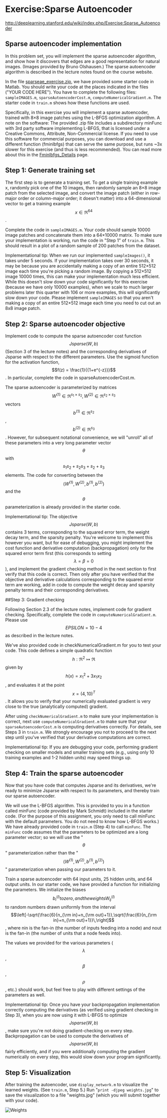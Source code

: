 # Exercise:Sparse Autoencoder

http://deeplearning.stanford.edu/wiki/index.php/Exercise:Sparse_Autoencoder

## Sparse autoencoder implementation

In this problem set, you will implement the sparse autoencoder algorithm, and show how it discovers that edges are a good representation for natural images. (Images provided by Bruno Olshausen.) The sparse autoencoder algorithm is described in the lecture notes found on the course website.

In the file [sparseae_exercise.zip](http://ufldl.stanford.edu/wiki/resources/sparseae_exercise.zip), we have provided some starter code in Matlab. You should write your code at the places indicated in the files ("YOUR CODE HERE"). You have to complete the following files: `sampleIMAGES.m`, `sparseAutoencoderCost.m`, `computeNumericalGradient.m`. The starter code in `train.m` shows how these functions are used.

Specifically, in this exercise you will implement a sparse autoencoder, trained with 8×8 image patches using the L-BFGS optimization algorithm.
A note on the software: The provided .zip file includes a subdirectory minFunc with 3rd party software implementing L-BFGS, that is licensed under a Creative Commons, Attribute, Non-Commercial license. If you need to use this software for commercial purposes, you can download and use a different function (fminlbfgs) that can serve the same purpose, but runs ~3x slower for this exercise (and thus is less recommended). You can read more about this in the [Fminlbfgs_Details](http://deeplearning.stanford.edu/wiki/index.php/Fminlbfgs_Details) page.

## Step 1: Generate training set

The first step is to generate a training set. To get a single training example x, randomly pick one of the 10 images, then randomly sample an 8×8 image patch from the selected image, and convert the image patch (either in row-major order or column-major order; it doesn't matter) into a 64-dimensional vector to get a training example $$x \in \Re^{64}$$.

Complete the code in `sampleIMAGES.m`. Your code should sample 10000 image patches and concatenate them into a 64×10000 matrix.
To make sure your implementation is working, run the code in "Step 1" of `train.m`. This should result in a plot of a random sample of 200 patches from the dataset.

Implementational tip: When we run our implemented `sampleImages()`, it takes under 5 seconds. If your implementation takes over 30 seconds, it may be because you are accidentally making a copy of an entire 512×512 image each time you're picking a random image. By copying a 512×512 image 10000 times, this can make your implementation much less efficient. While this doesn't slow down your code significantly for this exercise (because we have only 10000 examples), when we scale to much larger problems later this quarter with 106 or more examples, this will significantly slow down your code. Please implement `sampleIMAGES` so that you aren't making a copy of an entire 512×512 image each time you need to cut out an 8x8 image patch.

## Step 2: Sparse autoencoder objective

Implement code to compute the sparse autoencoder cost function $$Jsparse(W,b)$$ (Section 3 of the lecture notes) and the corresponding derivatives of Jsparse with respect to the different parameters. Use the sigmoid function for the activation function,  $$f(z) = \frac{1}{{1+e^{-z}}}$$. In particular, complete the code in sparseAutoencoderCost.m.

The sparse autoencoder is parameterized by matrices  $$W^{(1)} \in \Re^{s_1\times s_2}, W^{(2)} \in \Re^{s_2\times s_3}$$ vectors  $$b^{(1)} \in \Re^{s_2}$$,  $$b^{(2)} \in \Re^{s_3}$$. However, for subsequent notational convenience, we will "unroll" all of these parameters into a very long parameter vector $$θ$$ with $$s_1s_2 + s_2s_3 + s_2 + s_3$$ elements. The code for converting between the $$(W^{(1)},W^{(2)},b^{(1)},b^{(2)})$$ and the $$θ$$ parameterization is already provided in the starter code.

Implementational tip: The objective $$Jsparse(W,b)$$ contains 3 terms, corresponding to the squared error term, the weight decay term, and the sparsity penalty. You're welcome to implement this however you want, but for ease of debugging, you might implement the cost function and derivative computation (backpropagation) only for the squared error term first (this corresponds to setting $$λ = β = 0$$), and implement the gradient checking method in the next section to first verify that this code is correct. Then only after you have verified that the objective and derivative calculations corresponding to the squared error term are working, add in code to compute the weight decay and sparsity penalty terms and their corresponding derivatives.

##Step 3: Gradient checking

Following Section 2.3 of the lecture notes, implement code for gradient checking. Specifically, complete the code in `computeNumericalGradient.m`. Please use $$EPSILON = 10-4$$ as described in the lecture notes.

We've also provided code in checkNumericalGradient.m for you to test your code. This code defines a simple quadratic function $$h: \Re^2 \mapsto \Re$$ given by  $$h(x) = x_1^2 + 3x_1 x_2$$, and evaluates it at the point $$x = (4,10)^T$$. It allows you to verify that your numerically evaluated gradient is very close to the true (analytically computed) gradient.

After using `checkNumericalGradient.m` to make sure your implementation is correct, next use `computeNumericalGradient.m` to make sure that your `sparseAutoencoderCost.m` is computing derivatives correctly. For details, see Steps 3 in `train.m`. We strongly encourage you not to proceed to the next step until you've verified that your derivative computations are correct.

Implementational tip: If you are debugging your code, performing gradient checking on smaller models and smaller training sets (e.g., using only 10 training examples and 1-2 hidden units) may speed things up.

## Step 4: Train the sparse autoencoder

Now that you have code that computes Jsparse and its derivatives, we're ready to minimize Jsparse with respect to its parameters, and thereby train our sparse autoencoder.

We will use the L-BFGS algorithm. This is provided to you in a function called minFunc (code provided by Mark Schmidt) included in the starter code. (For the purpose of this assignment, you only need to call minFunc with the default parameters. You do not need to know how L-BFGS works.) We have already provided code in `train.m` (Step 4) to call `minFunc`. The `minFunc` code assumes that the parameters to be optimized are a long parameter vector; so we will use the "$$θ$$" parameterization rather than the "$$(W^{(1)},W^{(2)},b^{(1)},b^{(2)})$$" parameterization when passing our parameters to it.

Train a sparse autoencoder with 64 input units, 25 hidden units, and 64 output units. In our starter code, we have provided a function for initializing the parameters. We initialize the biases $$b^{(l)}_i to zero, and the weights W^{(l)}_{ij}$$ to random numbers drawn uniformly from the interval $$\left[-\sqrt{\frac{6}{n_{\rm in}+n_{\rm out}+1}},\sqrt{\frac{6}{n_{\rm in}+n_{\rm out}+1}}\,\right]$$, where nin is the fan-in (the number of inputs feeding into a node) and nout is the fan-in (the number of units that a node feeds into).

The values we provided for the various parameters ($$λ$$,$$β$$,$$ρ$$, etc.) should work, but feel free to play with different settings of the parameters as well.

Implementational tip: Once you have your backpropagation implementation correctly computing the derivatives (as verified using gradient checking in Step 3), when you are now using it with L-BFGS to optimize $$Jsparse(W,b)$$, make sure you're not doing gradient-checking on every step. Backpropagation can be used to compute the derivatives of $$Jsparse(W,b)$$ fairly efficiently, and if you were additionally computing the gradient numerically on every step, this would slow down your program significantly.

## Step 5: Visualization

After training the autoencoder, use `display_network.m` to visualize the learned weights. (See `train.m`, Step 5.) Run "`print -djpeg weights.jpg`" to save the visualization to a file "weights.jpg" (which you will submit together with your code).

![Weights](weights.jpg)

